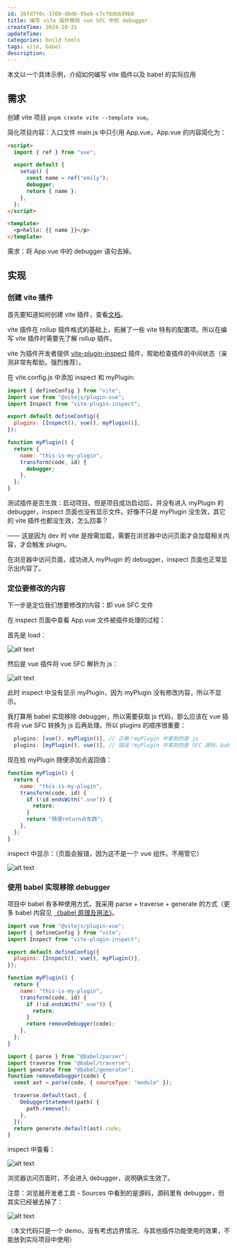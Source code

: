 ```yaml
---
id: 26fd7f0c-3760-40d6-95e6-c7cf8db699b8
title: 编写 vite 插件移除 vue SFC 中的 debugger
createTime: 2024-10-31
updateTime:
categories: build tools
tags: vite, babel
description:
---
```


本文以一个具体示例，介绍如何编写 vite 插件以及 babel 的实际应用

## 需求

创建 vite 项目 `pnpm create vite --template vue`。

简化项目内容：入口文件 main.js 中只引用 App.vue，App.vue 的内容简化为：

```html
<script>
  import { ref } from "vue";

  export default {
    setup() {
      const name = ref("emily");
      debugger;
      return { name };
    },
  };
</script>

<template>
  <p>hello: {{ name }}</p>
</template>
```

需求：将 App.vue 中的 debugger 语句去掉。

## 实现

### 创建 vite 插件

首先要知道如何创建 vite 插件，查看[文档](https://cn.vitejs.dev/guide/api-plugin.html)。

vite 插件在 rollup 插件格式的基础上，拓展了一些 vite 特有的配置项。所以在编写 vite 插件时需要先了解 rollup 插件。

vite 为插件开发者提供 [vite-plugin-inspect](https://github.com/antfu-collective/vite-plugin-inspect) 插件，帮助检查插件的中间状态（亲测非常有帮助，强烈推荐）。

在 vite.config.js 中添加 inspect 和 myPlugin:

```js
import { defineConfig } from "vite";
import vue from "@vitejs/plugin-vue";
import Inspect from "vite-plugin-inspect";

export default defineConfig({
  plugins: [Inspect(), vue(), myPlugin()],
});

function myPlugin() {
  return {
    name: "this-is-my-plugin",
    transform(code, id) {
      debugger;
    },
  };
}
```

测试插件是否生效：启动项目。但是项目成功启动后，并没有进入 myPlugin 的 debugger，inspect 页面也没有显示文件。好像不只是 myPlugin 没生效，其它的 vite 插件也都没生效，怎么回事？

—— 这是因为 dev 时 vite 是按需加载，需要在浏览器中访问页面才会加载相关内容，才会触发 plugin。

在浏览器中访问页面，成功进入 myPlugin 的 debugger，inspect 页面也正常显示出内容了。

### 定位要修改的内容

下一步是定位我们想要修改的内容：即 vue SFC 文件

在 inspect 页面中查看 App.vue 文件被插件处理的过程：

首先是 load：

![alt text](../post-assets/668eb09d-6e49-4dd5-9357-c362b19d62d5.png)

然后是 vue 插件将 vue SFC 解析为 js：

![alt text](../post-assets/89562098-5483-4ba6-9050-38f3380dc041.png)

此时 inspect 中没有显示 myPlugin，因为 myPlugin 没有修改内容，所以不显示。

我打算用 babel 实现移除 debugger，所以需要获取 js 代码，那么应该在 vue 插件将 vue SFC 转换为 js 后再处理。所以 plugins 的顺序很重要：

```js
  plugins: [vue(), myPlugin()], // 正确！myPlugin 中拿到的是 js
  plugins: [myPlugin(), vue()], // 错误！myPlugin 中拿到的是 SFC 源码，babel 无法处理

```

现在给 myPlugin 随便添加点返回值：

```js
function myPlugin() {
  return {
    name: "this-is-my-plugin",
    transform(code, id) {
      if (!id.endsWith(".vue")) {
        return;
      }
      return "随便return点东西";
    },
  };
}
```

inspect 中显示：（页面会报错，因为这不是一个 vue 组件。不用管它）

![alt text](../post-assets/f75b0ae3-56ed-47e6-bea3-e4e2785866ad.png)

### 使用 babel 实现移除 debugger

项目中 babel 有多种使用方式，我采用 parse + traverse + generate 的方式（更多 babel 内容见 [《babel 原理及用法》](post:ecc21717-d953-412c-b5e0-1d5c369a58d2)。

```js
import vue from "@vitejs/plugin-vue";
import { defineConfig } from "vite";
import Inspect from "vite-plugin-inspect";

export default defineConfig({
  plugins: [Inspect(), vue(), myPlugin()],
});

function myPlugin() {
  return {
    name: "this-is-my-plugin",
    transform(code, id) {
      if (!id.endsWith(".vue")) {
        return;
      }
      return removeDebugger(code);
    },
  };
}

import { parse } from "@babel/parser";
import traverse from "@babel/traverse";
import generate from "@babel/generator";
function removeDebugger(code) {
  const ast = parse(code, { sourceType: "module" });

  traverse.default(ast, {
    DebuggerStatement(path) {
      path.remove();
    },
  });
  return generate.default(ast).code;
}
```

inspect 中查看：

![alt text](../post-assets/4da1001d-c53d-4e27-af10-e633e6443f45.png)

浏览器访问页面时，不会进入 debugger，说明确实生效了。

注意：浏览器开发者工具 - Sources 中看到的是源码，源码里有 debugger，但其实已经被去掉了：

![alt text](../post-assets/3ef608bc-7e20-4a62-a514-b391bf580ae5.png)

（本文代码只是一个 demo，没有考虑边界情况、与其他插件功能使用的效果，不能放到实际项目中使用）
